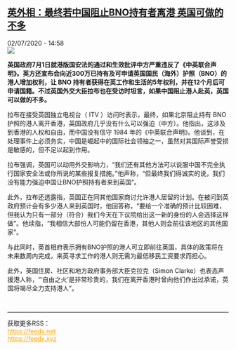 <!--1593701774000-->
[英外相：最终若中国阻止BNO持有者离港 英国可做的不多](http://www.rfi.fr//cn/%E5%9B%BD%E9%99%85/20200702-%E8%8B%B1%E5%A4%96%E7%9B%B8-%E6%9C%80%E7%BB%88%E8%8B%A5%E4%B8%AD%E5%9B%BD%E9%98%BB%E6%AD%A2bno%E6%8C%81%E6%9C%89%E8%80%85%E7%A6%BB%E6%B8%AF-%E8%8B%B1%E5%9B%BD%E5%8F%AF%E5%81%9A%E7%9A%84%E4%B8%8D%E5%A4%9A)
------

<div>02/07/2020 - 14:58</div><img src="https://s.rfi.fr/media/display/a44160fa-bc5c-11ea-aaf3-005056a964fe/w:310/p:16x9/2020-07-01T000000Z_1869230177_RC2AKH9B4CAU_RTRMADP_3_CHINA-HONGKONG-SECURITY-BRITAIN.JPG"><p><strong>英国政府7月1日就港版国安法的通过和生效批评中方严重违反了《中英联合声明》。英方还宣布会向近300万已持有及可申请英国国民（海外）护照（BNO）的港人增加权利，让 BNO 持有者获得在英工作和生活的5年权利，并在12个月后可申请国籍。不过英国外交大臣拉布也在受访时坦言，如果中国阻止港人赴英，英国可以做的不多。</strong></p><div class="t-content__body u-clearfix"><div class="m-interstitial"></div><p>拉布在接受英国独立电视台（ ITV ）访问时表示，最终，如果北京阻止持有 BNO 护照的港人离开香港，英国政府几乎没有什么可以强迫（中方）。他指出，这涉及到香港的人权和自由，而中国没有信守 1984 年的《中英联合声明》。他谈到，在处理事件上必须务实，中国是崛起中的国际社会领袖之一，虽然对其国际声誉受损是敏感的，但不足以起到作用。</p><p>拉布强调，英国可以动用外交影响力，“我们还有其他方法可以说服中国不完全执行国家安全法或你所说的某些报复措施。”他声称，“但最终我们得诚实的说，我们没有能力强迫中国让BNO护照持有者来到英国”。</p><p>此外，拉布还透露指，英国正在同其他国家商讨允许港人居留的计划。在被问到英政府预计会有多少港人来到英国时，他回答称，“要给一个准确的预计比较困难，但我认为只有一部分（符合）我们今天在下议院给出这一新的身份的人会选择这样做”。他续指，“我相信大部份人可能仍留在香港，其他人则会前往该地区的其他国家”。</p><p>与此同时，英首相府表示拥有BNO护照的港人可立即前往英国，具体的政策将在未来数周内完成，来英寻求工作的港人则无需为最低移民工资要求而担心。</p><p>此外，英国住房、社区和地方政府事务部大臣克拉克（Simon Clarke）也表态声援港人称，“‘自由之火’是非常珍贵的，我们在离开香港时曾向他们作出过承诺，英国将竭尽全力支持港人”。</p><div class="o-self-promo o-self-promo--nl o-self-promo--hidden" data-selfpromo-newsletter></div><div class="o-self-promo o-self-promo--app o-self-promo--hidden" data-selfpromo-app></div></div><br><hr><div>获取更多RSS：<br><a href="https://feedx.net" style="color:orange" target="_blank">https://feedx.net</a> <br><a href="https://feedx.xyz" style="color:orange" target="_blank">https://feedx.xyz</a><br></div>
